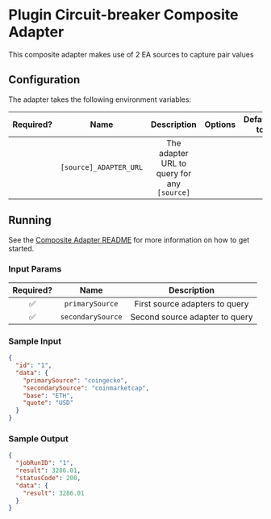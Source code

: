 # Plugin Circuit-breaker Composite Adapter

This composite adapter makes use of 2 EA sources to capture pair values

## Configuration

The adapter takes the following environment variables:

| Required? |          Name          |                 Description                 | Options | Defaults to |
| :-------: | :--------------------: | :-----------------------------------------: | :-----: | :---------: |
|           | `[source]_ADAPTER_URL` | The adapter URL to query for any `[source]` |         |             |

## Running

See the [Composite Adapter README](../README.md) for more information on how to get started.

### Input Params

| Required? |       Name        |          Description           |
| :-------: | :---------------: | :----------------------------: |
|    ✅     |  `primarySource`  | First source adapters to query |
|    ✅     | `secondarySource` | Second source adapter to query |

### Sample Input

```json
{
  "id": "1",
  "data": {
    "primarySource": "coingecko",
    "secondarySource": "coinmarketcap",
    "base": "ETH",
    "quote": "USD"
  }
}
```

### Sample Output

```json
{
  "jobRunID": "1",
  "result": 3286.01,
  "statusCode": 200,
  "data": {
    "result": 3286.01
  }
}
```
